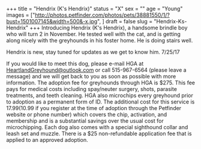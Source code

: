 +++
title = "Hendrix (K's Hendrix)"
status = "X"
sex = ""
age = "Young"
images = ["http://photos.petfinder.com/photos/pets/38881550/1/?bust=1501007145&width=500&-x.jpg",
]
draft = false
slug = "Hendrix-Ks-Hendrix"
+++
Introducing Hendrix (K's Hendrix), a handsome brindle boy who will turn 2 in November. He tested well with the cat, and is getting along nicely with the greyhounds in his foster home. He is doing stairs well. 

Hendrix is new, stay tuned for updates as we get to know him. 7/25/17

If you would like to meet this dog, please e-mail HGA at HeartlandGreyhound@outlook.com or call 515-967-6564 (please leave a message) and we will get back to you as soon as possible with more information. The adoption fee for greyhounds through HGA is $275. This fee pays for medical costs including spay/neuter surgery, shots, parasite treatments, and teeth cleaning. HGA also microchips every greyhound prior to adoption as a permanent form of ID. The additional cost for this service is $17.99 ($10.99 if you register at the time of adoption through the Petfinder website or phone number) which covers the chip, activation, and membership and is a substantial savings over the usual cost for microchipping. Each dog also comes with a special sighthound collar and leash set and muzzle. There is a $25 non-refundable application fee that is applied to an approved adoption.
